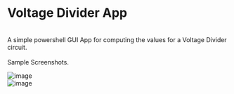 # Voltage Divider App
<br/>
A simple powershell GUI App for computing the values for a Voltage Divider circuit.
<br/><br/>
Sample Screenshots.
<br/>

![image](https://github.com/sepheme/VDApp/assets/105436870/eb422a27-6337-4778-84fd-f85d9ec73e02)
<br/>
![image](https://github.com/sepheme/VDApp/assets/105436870/6c34cc7f-5205-4814-9e4f-4428bea6675d)

